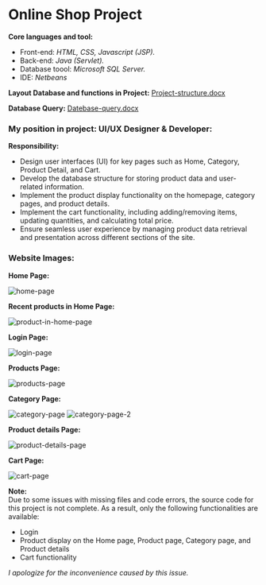 # Online Shop Project

**Core languages and tool:** 
- Front-end: *HTML, CSS, Javascript (JSP).*
- Back-end: *Java (Servlet).*
- Database toool: *Microsoft SQL Server.*
- IDE: *Netbeans*

**Layout Database and functions in Project:** [Project-structure.docx](https://github.com/user-attachments/files/18514830/Project-structure.docx)

**Database Query:** 
[Datebase-query.docx](https://github.com/user-attachments/files/18515029/Datebase-query.docx)



### My position in project: UI/UX Designer & Developer:
**Responsibility:**
- Design user interfaces (UI) for key pages such as Home, Category, Product Detail, and Cart.
- Develop the database structure for storing product data and user-related information.
- Implement the product display functionality on the homepage, category pages, and product details.
- Implement the cart functionality, including adding/removing items, updating quantities, and calculating total price.
- Ensure seamless user experience by managing product data retrieval and presentation across different sections of the site.

### Website Images:
**Home Page:**

![home-page](https://github.com/user-attachments/assets/0f2a25ad-1856-4458-a130-b9650c091a19)

**Recent products in Home Page:**

![product-in-home-page](https://github.com/user-attachments/assets/4a8960dd-a539-4420-9dff-89a4248d028d)

**Login Page:**

![login-page](https://github.com/user-attachments/assets/b0f38ab0-bf2b-462e-900e-bd3a120b489d)

**Products Page:**

![products-page](https://github.com/user-attachments/assets/04f3c7fd-3f2f-4f9f-b894-2e076bfefd8b)

**Category Page:**

![category-page](https://github.com/user-attachments/assets/ba9b78fb-822b-4085-8ae6-7bdb78f05534)
![category-page-2](https://github.com/user-attachments/assets/cc3f0123-a647-47c4-be5f-f06457dba583)

**Product details Page:**

![product-details-page](https://github.com/user-attachments/assets/73b79fd8-1174-48ce-b2ed-dca86874175c)

**Cart Page:**

![cart-page](https://github.com/user-attachments/assets/b73a99ef-7267-4298-865b-2fdbda16f91b)


**Note:**  
Due to some issues with missing files and code errors, the source code for this project is not complete. As a result, only the following functionalities are available:  
- Login  
- Product display on the Home page, Product page, Category page, and Product details  
- Cart functionality  

*I apologize for the inconvenience caused by this issue.*




